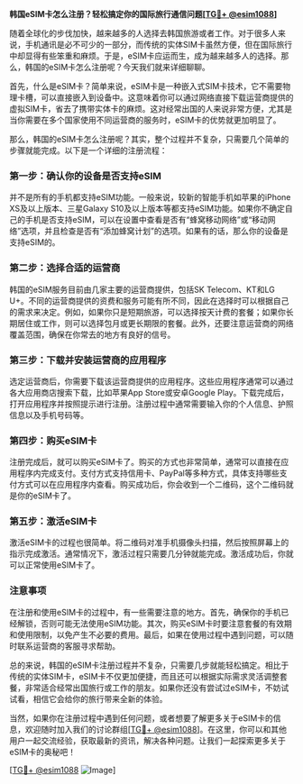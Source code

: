 **韩国eSIM卡怎么注册？轻松搞定你的国际旅行通信问题[[TG💪+ @esim1088](https://t.me/s/esim1088)]**

随着全球化的步伐加快，越来越多的人选择去韩国旅游或者工作。对于很多人来说，手机通讯是必不可少的一部分，而传统的实体SIM卡虽然方便，但在国际旅行中却显得有些笨重和麻烦。于是，eSIM卡应运而生，成为越来越多人的选择。那么，韩国的eSIM卡怎么注册呢？今天我们就来详细聊聊。

首先，什么是eSIM卡？简单来说，eSIM卡是一种嵌入式SIM卡技术，它不需要物理卡槽，可以直接嵌入到设备中。这意味着你可以通过网络直接下载运营商提供的虚拟SIM卡，省去了携带实体卡的麻烦。这对经常出国的人来说非常方便，尤其是当你需要在多个国家使用不同运营商的服务时，eSIM卡的优势就更加明显了。

那么，韩国的eSIM卡怎么注册呢？其实，整个过程并不复杂，只需要几个简单的步骤就能完成。以下是一个详细的注册流程：

### 第一步：确认你的设备是否支持eSIM

并不是所有的手机都支持eSIM功能。一般来说，较新的智能手机如苹果的iPhone XS及以上版本、三星Galaxy S10及以上版本等都支持eSIM功能。如果你不确定自己的手机是否支持eSIM，可以在设置中查看是否有“蜂窝移动网络”或“移动网络”选项，并且检查是否有“添加蜂窝计划”的选项。如果有的话，那么你的设备是支持eSIM的。

### 第二步：选择合适的运营商

韩国的eSIM服务目前由几家主要的运营商提供，包括SK Telecom、KT和LG U+。不同的运营商提供的资费和服务可能有所不同，因此在选择时可以根据自己的需求来决定。例如，如果你只是短期旅游，可以选择按天计费的套餐；如果你长期居住或工作，则可以选择包月或更长期限的套餐。此外，还要注意运营商的网络覆盖范围，确保在你常去的地方有良好的信号。

### 第三步：下载并安装运营商的应用程序

选定运营商后，你需要下载该运营商提供的应用程序。这些应用程序通常可以通过各大应用商店搜索下载，比如苹果App Store或安卓Google Play。下载完成后，打开应用程序并按照提示进行注册。注册过程中通常需要输入你的个人信息、护照信息以及手机号码等。

### 第四步：购买eSIM卡

注册完成后，就可以购买eSIM卡了。购买的方式也非常简单，通常可以直接在应用程序内完成支付。支付方式支持信用卡、PayPal等多种方式，具体支持哪些支付方式可以在应用程序内查看。购买成功后，你会收到一个二维码，这个二维码就是你的eSIM卡了。

### 第五步：激活eSIM卡

激活eSIM卡的过程也很简单。将二维码对准手机摄像头扫描，然后按照屏幕上的指示完成激活。通常情况下，激活过程只需要几分钟就能完成。激活成功后，你就可以正常使用eSIM卡了。

### 注意事项

在注册和使用eSIM卡的过程中，有一些需要注意的地方。首先，确保你的手机已经解锁，否则可能无法使用eSIM功能。其次，购买eSIM卡时要注意套餐的有效期和使用限制，以免产生不必要的费用。最后，如果在使用过程中遇到问题，可以随时联系运营商的客服寻求帮助。

总的来说，韩国的eSIM卡注册过程并不复杂，只需要几步就能轻松搞定。相比于传统的实体SIM卡，eSIM卡不仅更加便捷，而且还可以根据实际需求灵活调整套餐，非常适合经常出国旅行或工作的朋友。如果你还没有尝试过eSIM卡，不妨试试看，相信它会给你的旅行带来全新的体验。

当然，如果你在注册过程中遇到任何问题，或者想要了解更多关于eSIM卡的信息，欢迎随时加入我们的讨论群组[[TG💪+ @esim1088](https://t.me/s/esim1088)]。在这里，你可以和其他用户一起交流经验，获取最新的资讯，解决各种问题。让我们一起探索更多关于eSIM卡的奥秘吧！

[[TG💪+ @esim1088](https://t.me/s/esim1088) ![Image](https://i.postimg.cc/4NQfJmqS/Snipaste-2025-05-13-00-14-12.png)]